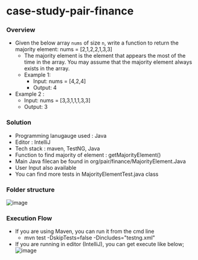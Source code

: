 # case-study-pair-finance

### Overview
- Given the below array `nums` of size `n`, write a function to return the majority element: nums = [2,1,2,2,1,3,3]
  - The majority element is the element that appears the most of the time in the array. You may
    assume that the majority element always exists in the array.
  - Example 1:
      - Input: nums = [4,2,4]
      - Output: 4
 - Example 2 :
      - Input: nums = [3,3,1,1,1,3,3]
      - Output: 3
        
### Solution
 - Programming lanugauge used : Java
 - Editor : IntelliJ
 - Tech stack : maven, TestNG, Java
 - Function to find majority of element : getMajorityElement()
 - Main Java filecan be found in org/pair/finance/MajorityElement.Java
 - User Input also available
 - You can find more tests in MajorityElementTest.java class

### Folder structure
![image](https://github.com/geethuja/case-study-pair-finance/assets/6791510/6d701749-bf20-4013-b820-2f01ec8bf4bd)

### Execution Flow
- If you are using Maven, you can run it from the cmd line
    -  mvn test -DskipTests=false -Dincludes="testng.xml"
- If you are running in editor (IntelliJ), you can get execute like below;
  ![image](https://github.com/geethuja/case-study-pair-finance/assets/6791510/2b9c7bdc-7319-4978-8f59-07bab157af67)

